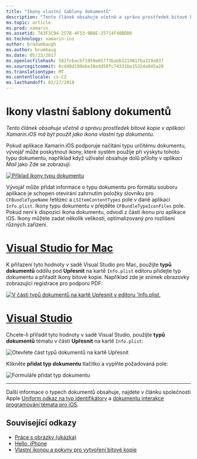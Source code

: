```yaml
---
title: "Ikony vlastní šablony dokumentů"
description: "Tento článek obsahuje včetně a správu prostředek bitové kopie v aplikaci Xamarin.iOS má být použit jako ikona vlastní typ dokumentu."
ms.topic: article
ms.prod: xamarin
ms.assetid: 7A3F3C94-2578-4F53-9B8E-25714F48BDD6
ms.technology: xamarin-ios
author: bradumbaugh
ms.author: brumbaug
ms.date: 05/23/2017
ms.openlocfilehash: 582fcbacbf1959e05773babb1219817ba319a937
ms.sourcegitcommit: 6cd40d190abe38edd50fc74331be15324a845a28
ms.translationtype: MT
ms.contentlocale: cs-CZ
ms.lasthandoff: 02/27/2018
---
```

# <a name="custom-document-icons"></a>Ikony vlastní šablony dokumentů

_Tento článek obsahuje včetně a správu prostředek bitové kopie v aplikaci Xamarin.iOS má být použit jako ikona vlastní typ dokumentu._

Pokud aplikace Xamarin.iOS podporuje načítání typu určitému dokumentu, vývojář může poskytnout ikony, které systém použije při výskytu tohoto typu dokumentu, například když uživatel obsahuje dolů přílohy v *aplikaci Mail* jako Zde se zobrazují:

 [ ![](custom-document-types-images/17.png "Příklad ikony typu dokumentu")](custom-document-types-images/17.png)

Vývojář může přidat informace o typu dokumentu pro formátu souboru aplikace je schopen otevírání zahrnutím položky slovníku pro `CFBundleTypeName` řetězec a `LSItemContentTypes` pole v dané aplikaci `Info.plist`. Ikony typu dokumentu v přejděte `CFBundleTypeIconFiles` pole. Pokud není k dispozici ikona dokumentu, odvodí z části ikonu pro aplikace iOS.
Ikony můžete zadat několik velikostí, optimalizovaný pro rozlišení různých zařízení. 

# <a name="visual-studio-for-mactabvsmac"></a>[Visual Studio for Mac](#tab/vsmac)

K přiřazení tyto hodnoty v sadě Visual Studio pro Mac, použijte **typů dokumentů** oddílu pod **Upřesnit** na kartě `Info.plist` editoru přidejte typ dokumentu a přiřadit ikony bitové kopie. Například zde je snímek obrazovky zobrazující registrace pro podporu PDF:

 [ ![](custom-document-types-images/18.png "V části typů dokumentů na kartě Upřesnit v editoru 'Info.plist.")](custom-document-types-images/18.png)
 
# <a name="visual-studiotabvswin"></a>[Visual Studio](#tab/vswin)

Chcete-li přiřadit tyto hodnoty v sadě Visual Studio, použijte **typů dokumentů** tématu v části **Upřesnit** na kartě `Info.plist`:

 ![](custom-document-types-images/doc01w.png "Otevřete část typů dokumentů na kartě Upřesnit")

Klikněte **přidat typ dokumentu** tlačítko a vyplňte požadovaná pole:

![](custom-document-types-images/doc02w.png "Formuláře přidat typ dokumentu")

-----


Další informace o typech dokumentů obsahuje, najdete v článku společnosti Apple [Uniform odkaz na typ identifikátory](http://developer.apple.com/library/ios/#documentation/Miscellaneous/Reference/UTIRef/Articles/System-DeclaredUniformTypeIdentifiers.html) a [dokumentu interakce programování témata pro iOS](http://developer.apple.com/library/ios/#documentation/FileManagement/Conceptual/DocumentInteraction_TopicsForIOS/Introduction/Introduction.html).


## <a name="related-links"></a>Související odkazy

- [Práce s obrázky (ukázka)](https://developer.xamarin.com/samples/WorkingWithImages/)
- [Hello, iPhone](~/ios/get-started/hello-ios/index.md)
- [Vlastní ikonou a pokyny pro vytvoření bitové kopie](http://developer.apple.com/library/ios/#documentation/UserExperience/Conceptual/MobileHIG/IconsImages/IconsImages.html)
